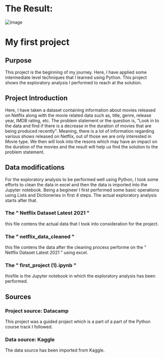 # The Result:
![image](https://github.com/nikhilkhawase/NIKhil_khawase_projects/assets/108681269/4817aefa-2cc5-4c8e-b2ac-24182a0ae81c)


# My first project

## Purpose
This project is the beginning of my journey. Here, I have applied some intermediate level techniques that I learned using Python. This project shows the exploratory analysis I performed to reach at the solution.

## Project Introduction
Here, I have taken a dataset containing information about movies released on Netflix along with the movie related data such as, title, genre, release year, IMDB rating, etc. The problem statement or the question is, "Look in to the data and find if there is a decrease in the duration of movies that are being produced recently". Meaning, there is a lot of information regarding various shows released on Netflix, out of those we are only interested in Movie type. We then will look into the resons which may have an impact on the duration of the movies and the result will help us find the solution to the problem statement.

## Data modifications
For the exploratory analysis to be performed well using Python, I took some efforts to clean the data in excel and then the data is imported into the Jupyter notebook. Being a begineer I first performed some basic operations using Lists and Dictioneries in first 4 steps. The actual exploratory analysis starts after that.

### The " Netflix Dataset Latest 2021 " 
this file contens the actual data that I took into consideration for the project.
### The " netflix_data_cleaned " 
this file contens the data after the cleaning process performe on the " Netflix Dataset Latest 2021 " using excel.
### The " first_project (1).ipynb " 
thisfile is the Jupyter notebook in which the exploratory analysis has been performed.

## Sources
### Project source: Datacamp 
This project was a guided project which is a part of a part of the Python course track I followed.

### Data source: Kaggle
The data source has been imported from Kaggle.
